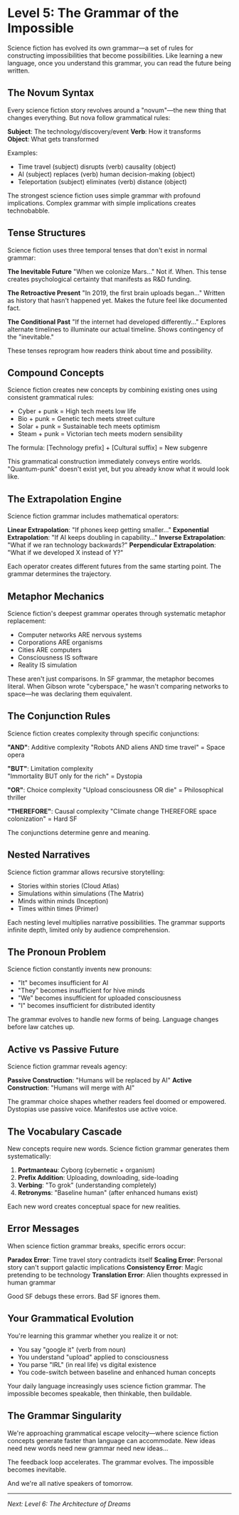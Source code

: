 # Level 5: The Grammar of the Impossible

Science fiction has evolved its own grammar—a set of rules for constructing impossibilities that become possibilities. Like learning a new language, once you understand this grammar, you can read the future being written.

## The Novum Syntax

Every science fiction story revolves around a "novum"—the new thing that changes everything. But nova follow grammatical rules:

**Subject**: The technology/discovery/event
**Verb**: How it transforms  
**Object**: What gets transformed

Examples:
- Time travel (subject) disrupts (verb) causality (object)
- AI (subject) replaces (verb) human decision-making (object)
- Teleportation (subject) eliminates (verb) distance (object)

The strongest science fiction uses simple grammar with profound implications. Complex grammar with simple implications creates technobabble.

## Tense Structures

Science fiction uses three temporal tenses that don't exist in normal grammar:

**The Inevitable Future**
"When we colonize Mars..." Not if. When. This tense creates psychological certainty that manifests as R&D funding.

**The Retroactive Present**
"In 2019, the first brain uploads began..." Written as history that hasn't happened yet. Makes the future feel like documented fact.

**The Conditional Past**
"If the internet had developed differently..." Explores alternate timelines to illuminate our actual timeline. Shows contingency of the "inevitable."

These tenses reprogram how readers think about time and possibility.

## Compound Concepts

Science fiction creates new concepts by combining existing ones using consistent grammatical rules:

- Cyber + punk = High tech meets low life
- Bio + punk = Genetic tech meets street culture
- Solar + punk = Sustainable tech meets optimism
- Steam + punk = Victorian tech meets modern sensibility

The formula: [Technology prefix] + [Cultural suffix] = New subgenre

This grammatical construction immediately conveys entire worlds. "Quantum-punk" doesn't exist yet, but you already know what it would look like.

## The Extrapolation Engine

Science fiction grammar includes mathematical operators:

**Linear Extrapolation**: "If phones keep getting smaller..."
**Exponential Extrapolation**: "If AI keeps doubling in capability..."
**Inverse Extrapolation**: "What if we ran technology backwards?"
**Perpendicular Extrapolation**: "What if we developed X instead of Y?"

Each operator creates different futures from the same starting point. The grammar determines the trajectory.

## Metaphor Mechanics

Science fiction's deepest grammar operates through systematic metaphor replacement:

- Computer networks ARE nervous systems
- Corporations ARE organisms
- Cities ARE computers
- Consciousness IS software
- Reality IS simulation

These aren't just comparisons. In SF grammar, the metaphor becomes literal. When Gibson wrote "cyberspace," he wasn't comparing networks to space—he was declaring them equivalent.

## The Conjunction Rules

Science fiction creates complexity through specific conjunctions:

**"AND"**: Additive complexity
"Robots AND aliens AND time travel" = Space opera

**"BUT"**: Limitation complexity  
"Immortality BUT only for the rich" = Dystopia

**"OR"**: Choice complexity
"Upload consciousness OR die" = Philosophical thriller

**"THEREFORE"**: Causal complexity
"Climate change THEREFORE space colonization" = Hard SF

The conjunctions determine genre and meaning.

## Nested Narratives

Science fiction grammar allows recursive storytelling:

- Stories within stories (Cloud Atlas)
- Simulations within simulations (The Matrix)
- Minds within minds (Inception)
- Times within times (Primer)

Each nesting level multiplies narrative possibilities. The grammar supports infinite depth, limited only by audience comprehension.

## The Pronoun Problem

Science fiction constantly invents new pronouns:

- "It" becomes insufficient for AI
- "They" becomes insufficient for hive minds
- "We" becomes insufficient for uploaded consciousness
- "I" becomes insufficient for distributed identity

The grammar evolves to handle new forms of being. Language changes before law catches up.

## Active vs Passive Future

Science fiction grammar reveals agency:

**Passive Construction**: "Humans will be replaced by AI"
**Active Construction**: "Humans will merge with AI"

The grammar choice shapes whether readers feel doomed or empowered. Dystopias use passive voice. Manifestos use active voice.

## The Vocabulary Cascade

New concepts require new words. Science fiction grammar generates them systematically:

1. **Portmanteau**: Cyborg (cybernetic + organism)
2. **Prefix Addition**: Uploading, downloading, side-loading
3. **Verbing**: "To grok" (understanding completely)
4. **Retronyms**: "Baseline human" (after enhanced humans exist)

Each new word creates conceptual space for new realities.

## Error Messages

When science fiction grammar breaks, specific errors occur:

**Paradox Error**: Time travel story contradicts itself
**Scaling Error**: Personal story can't support galactic implications
**Consistency Error**: Magic pretending to be technology
**Translation Error**: Alien thoughts expressed in human grammar

Good SF debugs these errors. Bad SF ignores them.

## Your Grammatical Evolution

You're learning this grammar whether you realize it or not:

- You say "google it" (verb from noun)
- You understand "upload" applied to consciousness
- You parse "IRL" (in real life) vs digital existence
- You code-switch between baseline and enhanced human concepts

Your daily language increasingly uses science fiction grammar. The impossible becomes speakable, then thinkable, then buildable.

## The Grammar Singularity

We're approaching grammatical escape velocity—where science fiction concepts generate faster than language can accommodate. New ideas need new words need new grammar need new ideas...

The feedback loop accelerates. The grammar evolves. The impossible becomes inevitable.

And we're all native speakers of tomorrow.

---

*Next: Level 6: The Architecture of Dreams*